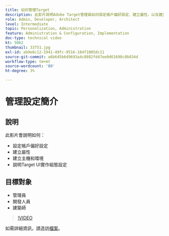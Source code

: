 ```yaml
---
title: 如何管理Target
description: 此影片說明Adobe Target管理員如何設定帳戶偏好設定、建立屬性，以及建立主機和環境。 了解如何說明Target UI實作組態設定。
role: Admin, Developer, Architect
level: Intermediate
topic: Personalization, Administration
feature: Administration & Configuration, Implementation
doc-type: technical video
kt: 5062
thumbnail: 33751.jpg
exl-id: ab9e6c12-1941-49fc-9516-184f1005dc11
source-git-commit: a6b645b6d9693a4c8882fd47ee0d61698c0b834d
workflow-type: tm+mt
source-wordcount: '80'
ht-degree: 3%

---
```


# 管理設定簡介

## 說明

此影片會說明如何：

* 設定帳戶偏好設定
* 建立屬性
* 建立主機和環境
* 說明Target UI實作組態設定

## 目標對象

* 管理員
* 開發人員
* 建築師

>[!VIDEO](https://video.tv.adobe.com/v/33751/?quality=12)

如需詳細資訊，請造訪[檔案](https://experienceleague.adobe.com/docs/target/using/administer/administrating-target.html?lang=en)。
